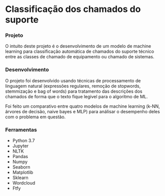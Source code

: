 # Classificação dos chamados do suporte

### Projeto

O intuito deste projeto é o desenvolvimento de um modelo de machine learning para classificação automática de chamados do suporte técnico entre as classes de chamado de equipamento ou chamado de sistemas.

### Desenvolvimento

O projeto foi desenvolvido usando técnicas de processamento de linguagem natural (expressões regulares, remoção de stopwords, stemmização e bag of words) para tratamento das descrições dos chamados de forma que o texto fique legivel para o algoritmo de ML.

Foi feito um comparativo entre quatro modelos de machine learning (k-NN, árvores de decisão, naive bayes e MLP) para análisar o desempenho deles com o problema em questão.

### Ferramentas

- Python 3.7
- Jupyter
- NLTK
- Pandas
- Numpy
- Seaborn
- Matplotlib
- Sklearn
- Wordcloud
- Ftfy
